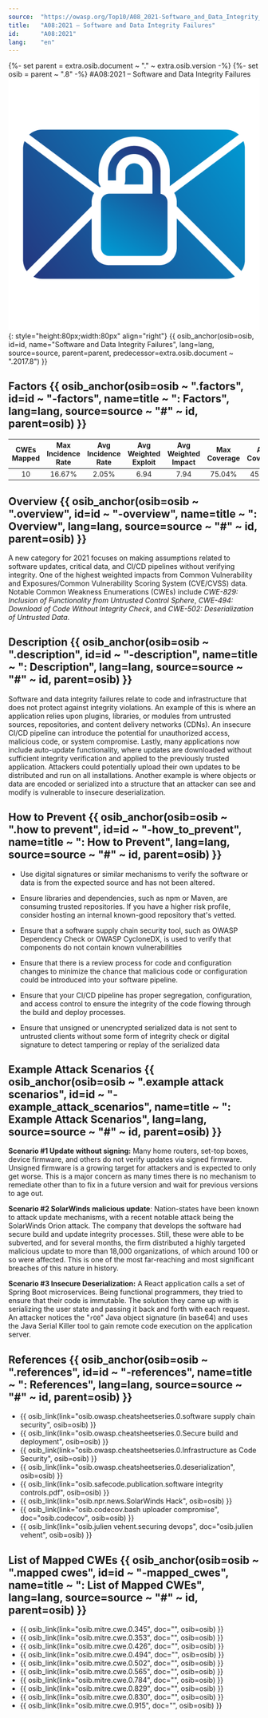```yaml
---
source:  "https://owasp.org/Top10/A08_2021-Software_and_Data_Integrity_Failures/"
title:   "A08:2021 – Software and Data Integrity Failures"
id:      "A08:2021"
lang:    "en"
---
```

{%- set parent = extra.osib.document ~ "." ~ extra.osib.version -%}
{%- set osib   = parent ~ ".8" -%}
#A08:2021 – Software and Data Integrity Failures     ![icon](assets/TOP_10_Icons_Final_Software_and_Data_Integrity_Failures.png){: style="height:80px;width:80px" align="right"} {{ osib_anchor(osib=osib, id=id, name="Software and Data Integrity Failures", lang=lang, source=source, parent=parent, predecessor=extra.osib.document ~ ".2017.8") }}


## Factors {{ osib_anchor(osib=osib ~ ".factors", id=id ~ "-factors", name=title ~ ": Factors", lang=lang, source=source ~ "#" ~ id, parent=osib) }}

| CWEs Mapped | Max Incidence Rate | Avg Incidence Rate | Avg Weighted Exploit | Avg Weighted Impact | Max Coverage | Avg Coverage | Total Occurrences | Total CVEs |
|:-------------:|:--------------------:|:--------------------:|:--------------:|:--------------:|:----------------------:|:---------------------:|:-------------------:|:------------:|
| 10          | 16.67%             | 2.05%              | 6.94                 | 7.94                | 75.04%       | 45.35%       | 47,972            | 1,152      |

## Overview {{ osib_anchor(osib=osib ~ ".overview", id=id ~ "-overview", name=title ~ ": Overview", lang=lang, source=source ~ "#" ~ id, parent=osib) }}

A new category for 2021 focuses on making assumptions related to
software updates, critical data, and CI/CD pipelines without verifying
integrity. One of the highest weighted impacts from 
Common Vulnerability and Exposures/Common Vulnerability Scoring System (CVE/CVSS) 
data. Notable Common Weakness Enumerations (CWEs) include
*CWE-829: Inclusion of Functionality from Untrusted Control Sphere*,
*CWE-494: Download of Code Without Integrity Check*, and 
*CWE-502: Deserialization of Untrusted Data*.

## Description {{ osib_anchor(osib=osib ~ ".description", id=id ~ "-description", name=title ~ ": Description", lang=lang, source=source ~ "#" ~ id, parent=osib) }}

Software and data integrity failures relate to code and infrastructure
that does not protect against integrity violations. An example of this is where an application relies upon plugins, libraries, or modules from untrusted sources, repositories, and content
delivery networks (CDNs). An insecure CI/CD pipeline can introduce the
potential for unauthorized access, malicious code, or system compromise.
Lastly, many applications now include auto-update functionality, where
updates are downloaded without sufficient integrity verification and
applied to the previously trusted application. Attackers could
potentially upload their own updates to be distributed and run on all
installations. Another example is where
objects or data are encoded or serialized into a structure that an
attacker can see and modify is vulnerable to insecure deserialization.

## How to Prevent {{ osib_anchor(osib=osib ~ ".how to prevent", id=id ~ "-how_to_prevent", name=title ~ ": How to Prevent", lang=lang, source=source ~ "#" ~ id, parent=osib) }}

-   Use digital signatures or similar mechanisms to verify the software or data is from the expected source and has not been altered.

-   Ensure libraries and dependencies, such as npm or Maven, are
    consuming trusted repositories. If you have a higher risk profile, consider hosting an internal known-good repository that's vetted.

-   Ensure that a software supply chain security tool, such as OWASP
    Dependency Check or OWASP CycloneDX, is used to verify that
    components do not contain known vulnerabilities

-   Ensure that there is a review process for code and configuration changes to minimize the chance that malicious code or configuration could be introduced into your software pipeline.

-   Ensure that your CI/CD pipeline has proper segregation, configuration, and access
    control to ensure the integrity of the code flowing through the
    build and deploy processes.

-   Ensure that unsigned or unencrypted serialized data is not sent to
    untrusted clients without some form of integrity check or digital
    signature to detect tampering or replay of the serialized data

## Example Attack Scenarios {{ osib_anchor(osib=osib ~ ".example attack scenarios", id=id ~ "-example_attack_scenarios", name=title ~ ": Example Attack Scenarios", lang=lang, source=source ~ "#" ~ id, parent=osib) }}

**Scenario #1 Update without signing:** Many home routers, set-top
boxes, device firmware, and others do not verify updates via signed
firmware. Unsigned firmware is a growing target for attackers and is
expected to only get worse. This is a major concern as many times there
is no mechanism to remediate other than to fix in a future version and
wait for previous versions to age out.

**Scenario #2 SolarWinds malicious update**: Nation-states have been
known to attack update mechanisms, with a recent notable attack being
the SolarWinds Orion attack. The company that develops the software had
secure build and update integrity processes. Still, these were able to
be subverted, and for several months, the firm distributed a highly
targeted malicious update to more than 18,000 organizations, of which
around 100 or so were affected. This is one of the most far-reaching and
most significant breaches of this nature in history.

**Scenario #3 Insecure Deserialization:** A React application calls a
set of Spring Boot microservices. Being functional programmers, they
tried to ensure that their code is immutable. The solution they came up
with is serializing the user state and passing it back and forth with
each request. An attacker notices the "`rO0`" Java object signature (in base64) and
uses the Java Serial Killer tool to gain remote code execution on the
application server.

## References {{ osib_anchor(osib=osib ~ ".references", id=id ~ "-references", name=title ~ ": References", lang=lang, source=source ~ "#" ~ id, parent=osib) }}

-   {{ osib_link(link="osib.owasp.cheatsheetseries.0.software supply chain security", osib=osib) }} <!-- \[OWASP Cheat Sheet: Software Supply Chain Security\](Coming Soon) --> 
-   {{ osib_link(link="osib.owasp.cheatsheetseries.0.Secure build and deployment", osib=osib) }} <!--- \[OWASP Cheat Sheet: Secure build and deployment\](Coming Soon) --->
-   {{ osib_link(link="osib.owasp.cheatsheetseries.0.Infrastructure as Code Security", osib=osib) }} <!--- [OWASP Cheat Sheet: Infrastructure as Code](https://cheatsheetseries.owasp.org/cheatsheets/Infrastructure_as_Code_Security_Cheat_Sheet.html)  --->
-   {{ osib_link(link="osib.owasp.cheatsheetseries.0.deserialization", osib=osib) }} <!-- [OWASP Cheat Sheet: Deserialization]( <https://wiki.owasp.org/index.php/Deserialization_Cheat_Sheet>) --> 
-   {{ osib_link(link="osib.safecode.publication.software integrity controls.pdf", osib=osib) }} <!--- [SAFECode Software Integrity Controls]( https://safecode.org/publication/SAFECode_Software_Integrity_Controls0610.pdf)  -->
-   {{ osib_link(link="osib.npr.news.SolarWinds Hack", osib=osib) }} <!--- [A 'Worst Nightmare' Cyberattack: The Untold Story Of The SolarWinds Hack](<https://www.npr.org/2021/04/16/985439655/a-worst-nightmare-cyberattack-the-untold-story-of-the-solarwinds-hack>) --->
-   {{ osib_link(link="osib.codecov.bash uploader compromise", doc="osib.codecov", osib=osib) }} <!--- [CodeCov Bash Uploader Compromise](https://about.codecov.io/security-update)  --->
-   {{ osib_link(link="osib.julien vehent.securing devops", doc="osib.julien vehent", osib=osib) }} <!--- [Securing DevOps by Julien Vehent](https://www.manning.com/books/securing-devops)  --->

## List of Mapped CWEs {{ osib_anchor(osib=osib ~ ".mapped cwes", id=id ~ "-mapped_cwes", name=title ~ ": List of Mapped CWEs", lang=lang, source=source ~ "#" ~ id, parent=osib) }}

-   {{ osib_link(link="osib.mitre.cwe.0.345", doc="", osib=osib) }} <!-- [CWE-345: Insufficient Verification of Data Authenticity](https://cwe.mitre.org/data/definitions/345.html) -->
-   {{ osib_link(link="osib.mitre.cwe.0.353", doc="", osib=osib) }} <!-- [CWE-353: Missing Support for Integrity Check](https://cwe.mitre.org/data/definitions/353.html) -->
-   {{ osib_link(link="osib.mitre.cwe.0.426", doc="", osib=osib) }} <!-- [CWE-426: Untrusted Search Path](https://cwe.mitre.org/data/definitions/426.html) -->
-   {{ osib_link(link="osib.mitre.cwe.0.494", doc="", osib=osib) }} <!-- [CWE-494: Download of Code Without Integrity Check](https://cwe.mitre.org/data/definitions/494.html) -->
-   {{ osib_link(link="osib.mitre.cwe.0.502", doc="", osib=osib) }} <!-- [CWE-502: Deserialization of Untrusted Data](https://cwe.mitre.org/data/definitions/502.html) -->
-   {{ osib_link(link="osib.mitre.cwe.0.565", doc="", osib=osib) }} <!-- [CWE-565: Reliance on Cookies without Validation and Integrity Checking](https://cwe.mitre.org/data/definitions/565.html) -->
-   {{ osib_link(link="osib.mitre.cwe.0.784", doc="", osib=osib) }} <!-- [CWE-784: Reliance on Cookies without Validation and Integrity Checking in a Security Decision](https://cwe.mitre.org/data/definitions/784.html) -->
-   {{ osib_link(link="osib.mitre.cwe.0.829", doc="", osib=osib) }} <!-- [CWE-829: Inclusion of Functionality from Untrusted Control Sphere](https://cwe.mitre.org/data/definitions/829.html) -->
-   {{ osib_link(link="osib.mitre.cwe.0.830", doc="", osib=osib) }} <!-- [CWE-830: Inclusion of Web Functionality from an Untrusted Source](https://cwe.mitre.org/data/definitions/830.html) -->
-   {{ osib_link(link="osib.mitre.cwe.0.915", doc="", osib=osib) }} <!-- [CWE-915: Improperly Controlled Modification of Dynamically-Determined Object Attributes](https://cwe.mitre.org/data/definitions/915.html) -->
